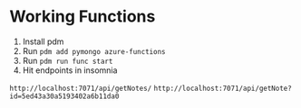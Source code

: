 # Working Functions

1. Install pdm
2. Run `pdm add pymongo azure-functions`
3. Run `pdm run func start`
4. Hit endpoints in insomnia

`http://localhost:7071/api/getNotes/`
`http://localhost:7071/api/getNote?id=5ed43a30a5193402a6b11da0`
